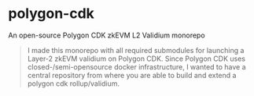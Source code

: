 # polygon-cdk
An open-source Polygon CDK zkEVM L2 Validium monorepo

> I made this monorepo with all required submodules for launching a Layer-2 zkEVM validium on Polygon CDK. Since Polygon CDK uses closed-/semi-opensource docker infrastructure, I wanted to have a central repository from where you are able to build and extend a polygon cdk rollup/validium.

